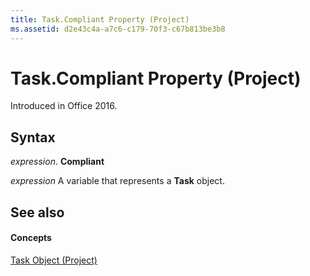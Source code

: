 ```yaml
---
title: Task.Compliant Property (Project)
ms.assetid: d2e43c4a-a7c6-c179-70f3-c67b813be3b8
---
```



# Task.Compliant Property (Project)

 Introduced in Office 2016.


## Syntax

 _expression_. **Compliant**

 _expression_ A variable that represents a **Task** object.


## See also


#### Concepts


[Task Object (Project)](task-object-project.md)

